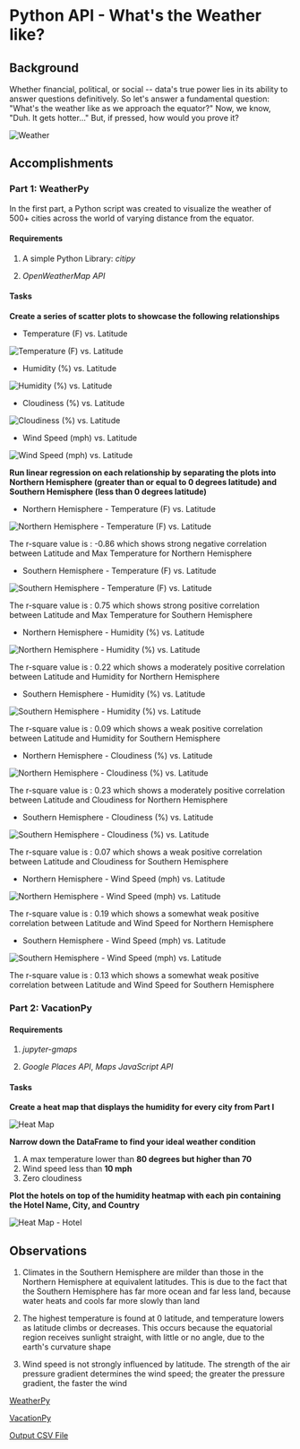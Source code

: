 # Python API - What's the Weather like?

## Background

Whether financial, political, or social -- data's true power lies in its ability to answer questions definitively. So let's answer a fundamental question: "What's the weather like as we approach the equator?"
Now, we know, "Duh. It gets hotter..." But, if pressed, how would you prove it?

![Weather](/Images/weather.gif)

## Accomplishments

### Part 1: WeatherPy

In the first part, a Python script was created to visualize the weather of 500+ cities across the world of varying distance from the equator. 

#### Requirements

1. A simple Python Library: *citipy*

2. *OpenWeatherMap API*

#### Tasks

**Create a series of scatter plots to showcase the following relationships**

* Temperature (F) vs. Latitude

![Temperature (F) vs. Latitude](/Images/lat_temp.png)

* Humidity (%) vs. Latitude

![Humidity (%) vs. Latitude](/Images/lat_humid.png)

* Cloudiness (%) vs. Latitude

![Cloudiness (%) vs. Latitude](/Images/lat_cloud.png)

* Wind Speed (mph) vs. Latitude

![Wind Speed (mph) vs. Latitude](/Images/lat_speed.png)

**Run linear regression on each relationship by separating the plots into Northern Hemisphere (greater than or equal to 0 degrees latitude) and Southern Hemisphere (less than 0 degrees latitude)**

* Northern Hemisphere - Temperature (F) vs. Latitude

![Northern Hemisphere - Temperature (F) vs. Latitude](/Images/north_lat.png)

The r-square value is : -0.86 which shows strong negative correlation between Latitude and Max Temperature for Northern Hemisphere

* Southern Hemisphere - Temperature (F) vs. Latitude

![Southern Hemisphere - Temperature (F) vs. Latitude](/Images/south_lat.png)

The r-square value is : 0.75 which shows strong positive correlation between Latitude and Max Temperature for Southern Hemisphere

* Northern Hemisphere - Humidity (%) vs. Latitude

![Northern Hemisphere - Humidity (%) vs. Latitude](/Images/north_humid.png)

The r-square value is : 0.22 which shows a moderately positive correlation between Latitude and Humidity for Northern Hemisphere

* Southern Hemisphere - Humidity (%) vs. Latitude

![Southern Hemisphere - Humidity (%) vs. Latitude](/Images/south_humid.png)

The r-square value is : 0.09 which shows a weak positive correlation between Latitude and Humidity for Southern Hemisphere

* Northern Hemisphere - Cloudiness (%) vs. Latitude

![Northern Hemisphere - Cloudiness (%) vs. Latitude](/Images/north_clouds.png)

The r-square value is : 0.23 which shows a moderately positive correlation between Latitude and Cloudiness for Northern Hemisphere

* Southern Hemisphere - Cloudiness (%) vs. Latitude

![Southern Hemisphere - Cloudiness (%) vs. Latitude](/Images/south_clouds.png)

The r-square value is : 0.07 which shows a weak positive correlation between Latitude and Cloudiness for Southern Hemisphere

* Northern Hemisphere - Wind Speed (mph) vs. Latitude

![Northern Hemisphere - Wind Speed (mph) vs. Latitude](/Images/north_wind.png)

The r-square value is : 0.19 which shows a somewhat weak positive correlation between Latitude and Wind Speed for Northern Hemisphere

* Southern Hemisphere - Wind Speed (mph) vs. Latitude

![Southern Hemisphere - Wind Speed (mph) vs. Latitude](/Images/south_wind.png)

The r-square value is : 0.13 which shows a somewhat weak positive correlation between Latitude and Wind Speed for Southern Hemisphere

### Part 2: VacationPy

#### Requirements
1. *jupyter-gmaps*

2. *Google Places API*, *Maps JavaScript API*

#### Tasks

**Create a heat map that displays the humidity for every city from Part I**

![Heat Map](/Images/map1.png)

**Narrow down the DataFrame to find your ideal weather condition**
1. A max temperature lower than **80 degrees but higher than 70**
2. Wind speed less than **10 mph**
3. Zero cloudiness

**Plot the hotels on top of the humidity heatmap with each pin containing the Hotel Name, City, and Country**

![Heat Map - Hotel](/Images/map2.png)

## Observations

1. Climates in the Southern Hemisphere are milder than those in the Northern Hemisphere at equivalent latitudes. This is due to the fact that the Southern Hemisphere has far more ocean and far less land, because water heats and cools far more slowly than land

2. The highest temperature is found at 0 latitude, and temperature lowers as latitude climbs or decreases. This occurs because the equatorial region receives sunlight straight, with little or no angle, due to the earth's curvature shape

3. Wind speed is not strongly influenced by latitude. The strength of the air pressure gradient determines the wind speed; the greater the pressure gradient, the faster the wind

[WeatherPy](/WeatherPy/WeatherPy.ipynb)

[VacationPy](/VacationPy/VacationPy.ipynb)

[Output CSV File](/WeatherPy/output.csv)

